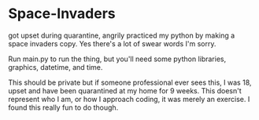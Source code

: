 # Space-Invaders
got upset during quarantine, angrily practiced my python by making a space invaders copy. Yes there's a lot of swear words I'm sorry.

Run main.py to run the thing, but you'll need some python libraries, graphics, datetime, and time.

This should be private but if someone professional ever sees this, I was 18, upset and have been quarantined at my home for 9 weeks. This doesn't represent who I am, or how I approach coding, it was merely an exercise.
I found this really fun to do though.
